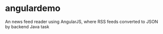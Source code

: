 angulardemo
===========

An news feed reader using AngularJS, where RSS feeds converted to JSON by backend Java task
